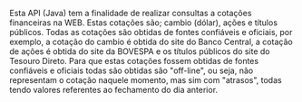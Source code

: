Esta API (Java) tem a finalidade de realizar consultas a cotações financeiras na WEB. Estas cotações são; cambio (dólar), ações e títulos públicos. Todas as cotações são  obtidas de fontes confiáveis e oficiais, por exemplo, a cotação do cambio é obtida do site do Banco Central, a cotação de ações é obtida do site da BOVESPA e os títulos públicos do site do Tesouro Direto. Para que estas cotações fossem obtidas de fontes confiáveis e oficiais todas são obtidas são "off-line", ou seja, não representam o cotação naquele momento, mas sim com "atrasos", todas tendo valores referentes ao fechamento do dia anterior.